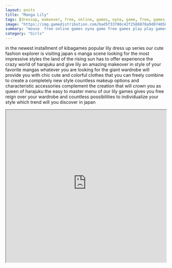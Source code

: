 ```yaml
---
layout: posts
title: "Manga Lily"
tags: [dressup, makeover, free, online, games, oyna, game, free, games, play, play, games]
image: "https://img.gamedistribution.com/bad5f33780c42f2588878a9d07405083.jpg"
summary: "mouse  free online games oyna game free games play play games"
category: "Girls"
---
```


in the newest installment of kibagames popular lily dress up series our cute fashion explorer is visiting japan s manga scene looking for the most impressive styles the land of the rising sun has to offer experience the crazy world of harajuku and give lily an amazing makeover in style of your favorite mangas whatever you are looking for the giant wardrobe will provide you with chic cute and colorful clothes that you can freely combine to create a completely new style countless makeup options and characteristic accessories complement the creation that will crown you as queen of harajuku the easy to master menu of our lily games gives you free reign over your wardrobe and countless possibilities to individualize your style which trend will you discover in japan

<iframe width="100%" height="480px;" src="https://flash.gamedistribution.com?game=bad5f33780c42f2588878a9d07405083"></iframe>